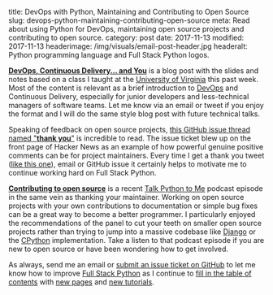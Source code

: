 title: DevOps with Python, Maintaining and Contributing to Open Source
slug: devops-python-maintaining-contributing-open-source
meta: Read about using Python for DevOps, maintaining open source projects and contributing to open source.
category: post
date: 2017-11-13
modified: 2017-11-13
headerimage: /img/visuals/email-post-header.jpg
headeralt: Python programming language and Full Stack Python logos.


[**DevOps, Continuous Delivery... and You**](https://www.fullstackpython.com/blog/devops-continuous-delivery-you.html)
is a blog post with the slides and notes based on a class I taught at
the [University of Virginia](http://www.virginia.edu/) this past week. Most 
of the content is relevant as a brief introduction to 
[DevOps](https://www.fullstackpython.com/devops.html) and Continuous Delivery, 
especially for junior developers and less-technical managers of software 
teams. Let me know via an email or tweet if you enjoy the format and I will 
do the same style blog post with future technical talks.

Speaking of feedback on open source projects, 
[this GitHub issue thread named "**thank you**"](https://github.com/jhund/filterrific/issues/147#issuecomment-341867147)
is incredible to read. The issue ticket blew up on the front page of Hacker
News as an example of how powerful genuine positive comments can be for 
project maintainers. Every time I get a thank you tweet 
([like this one](https://twitter.com/foozmeat/status/928834578864750592)), 
email or GitHub issue it certainly helps to motivate me to continue working 
hard on Full Stack Python.

[**Contributing to open source**](https://talkpython.fm/episodes/show/132/contributing-to-open-source) 
is a recent [Talk Python to Me](https://talkpython.fm/) podcast episode in 
the same vein as thanking your maintainer. Working on open source projects
with your own contributions to documentation or simple bug fixes can be a
great way to become a better programmer. I particularly enjoyed the 
recommendations of the panel to cut your teeth on smaller open source projects
rather than trying to jump into a massive codebase like 
[Django](https://github.com/django/django) or the 
[CPython](https://github.com/python/cpython) implementation. Take a listen
to that podcast episode if you are new to open source or have been wondering
how to get involved.

As always, send me an email or [submit an issue ticket on GitHub](https://github.com/mattmakai/fullstackpython.com/issues) 
to let me know how to improve 
[Full Stack Python](https://www.fullstackpython.com/) 
as I continue to 
[fill in the table of contents](https://www.fullstackpython.com/table-of-contents.html) 
with [new pages](https://www.fullstackpython.com/change-log.html)
and 
[new tutorials](https://www.fullstackpython.com/blog.html).
